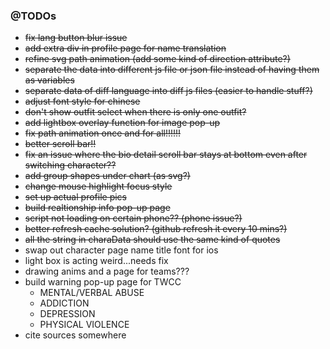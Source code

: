 
### @TODOs
- ~~fix lang button blur issue~~
- ~~add extra div in profile page for name translation~~
- ~~refine svg path animation (add some kind of direction attribute?)~~
- ~~separate the data into different js file or json file instead of having them as variables~~
- ~~separate data of diff language into diff js files (easier to handle stuff?)~~
- ~~adjust font style for chinese~~
- ~~don't show outfit select when there is only one outfit?~~
- ~~add lightbox overlay function for image pop-up~~
- ~~fix path animation once and for all!!!!!!~~
- ~~better scroll bar!!~~
- ~~fix an issue where the bio detail scroll bar stays at bottom even after switching character??~~
- ~~add group shapes under chart (as svg?)~~
- ~~change mouse highlight focus style~~
- ~~set up actual profile pics~~
- ~~build realtionship info pop-up page~~
- ~~script not loading on certain phone?? (phone issue?)~~
- ~~better refresh cache solution? (github refresh it every 10 mins?)~~
- ~~all the string in charaData should use the same kind of quotes~~
- swap out character page name title font for ios
- light box is acting weird...needs fix
- drawing anims and a page for teams???
- build warning pop-up page for TWCC
  - MENTAL/VERBAL ABUSE
  - ADDICTION
  - DEPRESSION
  - PHYSICAL VIOLENCE
- cite sources somewhere
